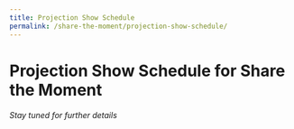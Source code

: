 ```yaml
---
title: Projection Show Schedule
permalink: /share-the-moment/projection-show-schedule/
---
```


# Projection Show Schedule for Share the Moment

###### *Stay tuned for further details*

